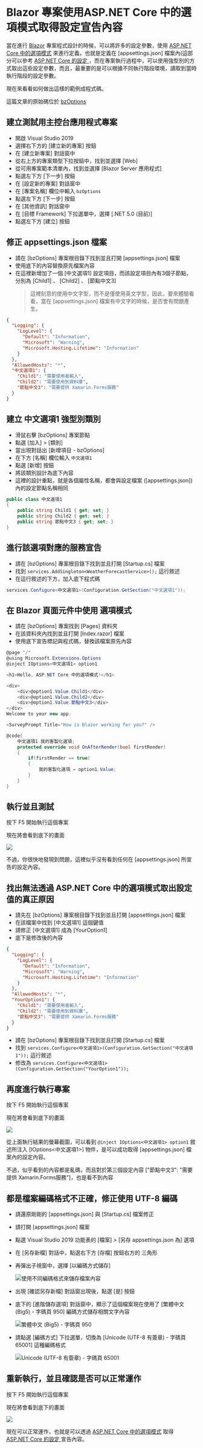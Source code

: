 # Blazor 專案使用ASP.NET Core 中的選項模式取得設定宣告內容

當在進行 [Blazor](https://docs.microsoft.com/zh-tw/aspnet/core/blazor/?view=aspnetcore-5.0&WT.mc_id=DT-MVP-5002220) 專案程式設計的時候，可以將許多的設定參數，使用 [ASP.NET Core 中的選項模式](https://docs.microsoft.com/zh-tw/aspnet/core/fundamentals/configuration/options?view=aspnetcore-5.0&WT.mc_id=DT-MVP-5002220) 來進行定義，也就是定義在 [appsettings.json] 檔案內(這部分可以參考 [ASP.NET Core 的設定
](https://docs.microsoft.com/zh-tw/aspnet/core/fundamentals/configuration/?view=aspnetcore-5.0&WT.mc_id=DT-MVP-5002220)，而在專案執行過程中，可以使用強型別的方式取出這些設定參數，而且，最重要的是可以根據不同執行階段環境，讀取到當時執行階段的設定參數。

現在來看看如何做出這樣的範例成程式碼。

這篇文章的原始碼位於 [bzOptions](https://github.com/vulcanlee/CSharp2021/tree/main/bzOptions)

## 建立測試用主控台應用程式專案

* 開啟 Visual Studio 2019
* 選擇右下方的 [建立新的專案] 按鈕
* 在 [建立新專案] 對話窗中
* 從右上方的專案類型下拉按鈕中，找到並選擇 [Web]
* 從可用專案範本清單內，找到並選擇 [Blazor Server 應用程式]
* 點選左下方 [下一步] 按鈕
* 在 [設定新的專案] 對話窗中
* 在 [專案名稱] 欄位中輸入 `bzOptions`
* 點選左下方 [下一步] 按鈕
* 在 [其他資訊] 對話窗中
* 在 [目標 Framework] 下拉選單中，選擇 [.NET 5.0 (目前)]
* 點選左下方 [建立] 按鈕

## 修正 appsettings.json 檔案

* 請在 [bzOptions] 專案根目錄下找到並且打開 [appsettings.json] 檔案
* 使用底下的內容替換原先檔案內容
* 在這裡新增加了一個 [中文選項1] 設定項目，而該設定項目內有3個子節點，分別為 [Child1] 、 [Child2] 、 [節點中文3]
  > 這裡刻意的使用中文字型，而不是僅使用英文字型，因此，要來體驗看看，當在 [appsettings.json] 檔案有中文字的時候，是否會有問題產生。

```json
{
  "Logging": {
    "LogLevel": {
      "Default": "Information",
      "Microsoft": "Warning",
      "Microsoft.Hosting.Lifetime": "Information"
    }
  },
  "AllowedHosts": "*",
  "中文選項1": {
    "Child1": "需要使用者輸入",
    "Child2": "需要使用到資料庫",
    "節點中文3": "需要提供 Xamarin.Forms服務"
  }
}
```

## 建立 中文選項1 強型別類別

* 滑鼠右擊 [bzOptions] 專案節點
* 點選 [加入] > [類別]
* 當出現對話出 [新增項目 - bzOptions]
* 在下方 [名稱] 欄位輸入 `中文選項1`
* 點選 [新增] 按鈕
* 將該類別設計為底下內容
* 這裡的設計重點，就是各個屬性名稱，都會與設定檔案 ([appsettings.json]) 內的設定節點名稱相同

```csharp
public class 中文選項1
{
    public string Child1 { get; set; }
    public string Child2 { get; set; }
    public string 節點中文3 { get; set; }
}
```

## 進行該選項對應的服務宣告

* 請在 [bzOptions] 專案根目錄下找到並且打開 [Startup.cs] 檔案
* 找到 `services.AddSingleton<WeatherForecastService>();` 這行敘述
* 在這行敘述的下方，加入底下程式碼

```csharp
services.Configure<中文選項1>(Configuration.GetSection("中文選項1"));
```

## 在 Blazor 頁面元件中使用 選項模式

* 請在 [bzOptions] 專案找到 [Pages] 資料夾
* 在該資料夾內找到並且打開 [Index.razor] 檔案
* 使用底下宣告標記與程式碼，替換該檔案原先內容

```csharp
@page "/"
@using Microsoft.Extensions.Options
@inject IOptions<中文選項1> option1

<h1>Hello, ASP.NET Core 中的選項模式!</h1>

<div>
    <div>@option1.Value.Child1</div>
    <div>@option1.Value.Child2</div>
    <div>@option1.Value.節點中文3</div>
</div>
Welcome to your new app.

<SurveyPrompt Title="How is Blazor working for you?" />

@code{
    中文選項1 我的客製化選項;
    protected override void OnAfterRender(bool firstRender)
    {
        if(firstRender == true)
        {
            我的客製化選項 = option1.Value;
        }
    }
}
```

## 執行並且測試

按下 F5 開始執行這個專案

現在將會看到底下的畫面

![](../Images/Csharp937.png)

不過，你很快地發現到問題，這裡似乎沒有看到任何在 [appsettings.json] 所宣告的設定內容。

## 找出無法透過 ASP.NET Core 中的選項模式取出設定值的真正原因

* 請先在 [bzOptions] 專案根目錄下找到並且打開 [appsettings.json] 檔案
* 在該檔案中找到 [中文選項1] 這個鍵值
* 請修正 [中文選項1] 成為 [YourOption1]
* 底下是修改後的內容

```json
{
  "Logging": {
    "LogLevel": {
      "Default": "Information",
      "Microsoft": "Warning",
      "Microsoft.Hosting.Lifetime": "Information"
    }
  },
  "AllowedHosts": "*",
  "YourOption1": {
    "Child1": "需要使用者輸入",
    "Child2": "需要使用到資料庫",
    "節點中文3": "需要提供 Xamarin.Forms服務"
  }
}
```

* 請在 [bzOptions] 專案根目錄下找到並且打開 [Startup.cs] 檔案
* 找到 `services.Configure<中文選項1>(Configuration.GetSection("中文選項1"));` 這行敘述
* 修改為 `services.Configure<中文選項1>(Configuration.GetSection("YourOption1"));`

## 再度進行執行專案

按下 F5 開始執行這個專案

現在將會看到底下的畫面

![](../Images/Csharp936.png)

從上面執行結果的螢幕截圖，可以看到 `@inject IOptions<中文選項1> option1` 敘述所注入 [IOptions<中文選項1>] 物件，是可以成功取得  [appsettings.json] 檔案內的設定內容。

不過，似乎看到的內容都是亂碼，而且對於第三個設定內容 ["節點中文3": "需要提供 Xamarin.Forms服務"]，也是看不到內容

## 都是檔案編碼格式不正確，修正使用 UTF-8 編碼

* 請還原剛剛的 [appsettings.json] 與 [Startup.cs] 檔案修正
* 請打開 [appsettings.json] 檔案
* 點選 Visual Studio 2019 功能表的 [檔案] > [另存 appsettings.json 為] 選項
* 在 [另存新檔] 對話中，點選右下方 [存檔] 按鈕右方的 三角形
* 再彈出子視窗中，選擇 [以編碼方式儲存]

  ![使用不同編碼格式來儲存檔案內容](../Images/Csharp935.png)

* 出現 [確認另存新檔] 對話窗出現後，點選 [是] 按鈕
* 底下的 [進階儲存選項] 對話窗中，顯示了這個檔案現在使用了 [繁體中文 (Big5) - 字碼頁 950] 編碼方式儲存相關文字內容

  ![繁體中文 (Big5) - 字碼頁 950](../Images/Csharp934.png)

* 請點選 [編碼方式] 下拉選單，切換為 [Unicode (UTF-8 有簽章) - 字碼頁 65001] 這種編碼格式
 
  ![Unicode (UTF-8 有簽章) - 字碼頁 65001](../Images/Csharp933.png)

## 重新執行，並且確認是否可以正常運作

按下 F5 開始執行這個專案

現在將會看到底下的畫面

![](../Images/Csharp932.png)

現在可以正常運作，也就是可以透過 [ASP.NET Core 中的選項模式](https://docs.microsoft.com/zh-tw/aspnet/core/fundamentals/configuration/options?view=aspnetcore-5.0&WT.mc_id=DT-MVP-5002220) 取得 [ASP.NET Core 的設定
](https://docs.microsoft.com/zh-tw/aspnet/core/fundamentals/configuration/?view=aspnetcore-5.0&WT.mc_id=DT-MVP-5002220) 宣告內容。
